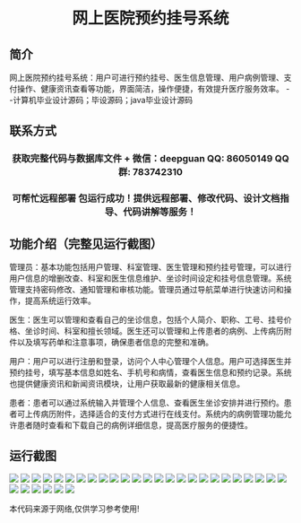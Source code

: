 <p><h1 align="center">网上医院预约挂号系统</h1></p>

## 简介
网上医院预约挂号系统：用户可进行预约挂号、医生信息管理、用户病例管理、支付操作、健康资讯查看等功能，界面简洁，操作便捷，有效提升医疗服务效率。    --计算机毕业设计源码；毕设源码；java毕业设计源码


## 联系方式
<p><h3 align="center">获取完整代码与数据库文件 + 微信：deepguan QQ: 86050149 QQ群: 783742310</h3></p>
<p><h3 align="center">可帮忙远程部署 包运行成功！提供远程部署、修改代码、设计文档指导、代码讲解等服务！</h3></p>

## 功能介绍（完整见运行截图）
管理员：基本功能包括用户管理、科室管理、医生管理和预约挂号管理，可以进行用户信息的增删改查、科室和医生信息维护、坐诊时间设定和挂号信息管理。系统管理支持密码修改、通知管理和审核功能。管理员通过导航菜单进行快速访问和操作，提高系统运行效率。

医生：医生可以管理和查看自己的坐诊信息，包括个人简介、职称、工号、挂号价格、坐诊时间、科室和擅长领域。医生还可以管理和上传患者的病例、上传病历附件以及填写药单和注意事项，确保患者信息的完整和准确。

用户：用户可以进行注册和登录，访问个人中心管理个人信息。用户可选择医生并预约挂号，填写基本信息如姓名、手机号和病情，查看医生信息和预约记录。系统也提供健康资讯和新闻资讯模块，让用户获取最新的健康相关信息。

患者：患者可以通过系统输入并管理个人信息、查看医生坐诊安排并进行预约。患者可上传病历附件，选择适合的支付方式进行在线支付。系统内的病例管理功能允许患者随时查看和下载自己的病例详细信息，提高医疗服务的便捷性。


## 运行截图
![](img/001.jpg)
![](img/002.jpg)
![](img/003.jpg)
![](img/004.jpg)
![](img/005.jpg)
![](img/006.jpg)
![](img/007.jpg)
![](img/008.jpg)
![](img/009.jpg)
![](img/010.jpg)
![](img/011.jpg)
![](img/012.jpg)
![](img/013.jpg)
![](img/014.jpg)
![](img/015.jpg)
![](img/016.jpg)
![](img/017.jpg)
![](img/018.jpg)
![](img/019.jpg)
![](img/020.jpg)
![](img/021.jpg)
![](img/022.jpg)
![](img/023.jpg)
![](img/024.jpg)
![](img/025.jpg)
![](img/026.jpg)
![](img/027.jpg)
![](img/028.jpg)
![](img/029.jpg)
![](img/030.jpg)
![](img/031.jpg)

<p>本代码来源于网络,仅供学习参考使用!</p>
